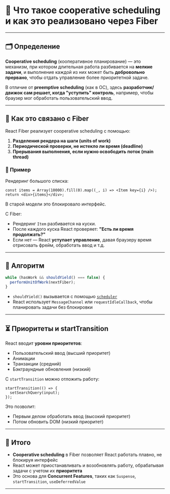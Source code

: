 # 🧠 Что такое cooperative scheduling и как это реализовано через Fiber

---

## 🗂️ Определение

**Cooperative scheduling** (кооперативное планирование) — это механизм, при котором длительная работа разбивается на **мелкие задачи**, и выполнение каждой из них может быть **добровольно прервано**, чтобы отдать управление более приоритетной задаче.

В отличие от **preemptive scheduling** (как в ОС), здесь **разработчик/движок сам решает, когда "уступить" контроль**, например, чтобы браузер мог обработать пользовательский ввод.

---

## 🧬 Как это связано с Fiber

React Fiber реализует cooperative scheduling с помощью:

1. **Разделения рендера на шаги (units of work)**
2. **Периодической проверки, не истекло ли время (deadline)**
3. **Прерывания выполнения, если нужно освободить поток (main thread)**

### 🧱 Пример

Рендеринг большого списка:

```tsx
const items = Array(10000).fill(0).map((_, i) => <Item key={i} />);
return <div>{items}</div>;
```

В старой модели это блокировало интерфейс.

С Fiber:

* Рендеринг `Item` разбивается на куски.
* После каждого куска React проверяет: **"Есть ли время продолжать?"**
* Если нет — React **уступает управление**, давая браузеру время отрисовать фрейм, обработать ввод и т.д.

---

## 🔄 Алгоритм

```ts
while (hasWork && shouldYield() === false) {
  performUnitOfWork(nextFiber);
}
```

* `shouldYield()` вызывается с помощью [`scheduler`](https://github.com/facebook/react/tree/main/packages/scheduler)
* React использует `MessageChannel` или `requestIdleCallback`, чтобы планировать задачи без блокировки

---

## ⏳ Приоритеты и startTransition

React вводит **уровни приоритетов**:

* Пользовательский ввод (высший приоритет)
* Анимации
* Транзакции (средний)
* Бэкграундные обновления (низкий)

С `startTransition` можно отложить работу:

```tsx
startTransition(() => {
  setSearchQuery(input);
});
```

Это позволит:

* Первым делом обработать ввод (высокий приоритет)
* Потом обновить DOM (низкий приоритет)

---

## 📌 Итого

* **Cooperative scheduling** в Fiber позволяет React работать плавно, не блокируя интерфейс
* React может приостанавливать и возобновлять работу, обрабатывая задачи с учетом их **приоритета**
* Это основа для **Concurrent Features**, таких как `Suspense`, `startTransition`, `useDeferredValue`

---
